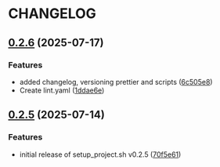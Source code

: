 # CHANGELOG

## [0.2.6](https://github.com/davittec/setup_project/compare/v0.2.5...v0.2.6) (2025-07-17)

### Features

- added changelog, versioning prettier and scripts ([6c505e8](https://github.com/davittec/setup_project/commit/6c505e88a79d06a5b0350966d42354356639e218))
- Create lint.yaml ([1ddae6e](https://github.com/davittec/setup_project/commit/1ddae6e2f19c75ff515ea77a02e77a051e816a1a))

## [0.2.5](https://github.com/davittec/setup_project/compare/70f5e618b4e7839544f1491e9cf976bcfb9cc616...v0.2.5) (2025-07-14)

### Features

- initial release of setup_project.sh v0.2.5 ([70f5e61](https://github.com/davittec/setup_project/commit/70f5e618b4e7839544f1491e9cf976bcfb9cc616))
